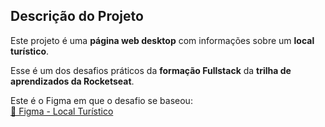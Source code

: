 ## Descrição do Projeto

Este projeto é uma **página web desktop** com informações sobre um **local turístico**.

Esse é um dos desafios práticos da **formação Fullstack** da **trilha de aprendizados da Rocketseat**.

Este é o Figma em que o desafio se baseou:  
[🔗 Figma - Local Turístico](https://www.figma.com/community/file/1384542229391733447/local-turistico)

